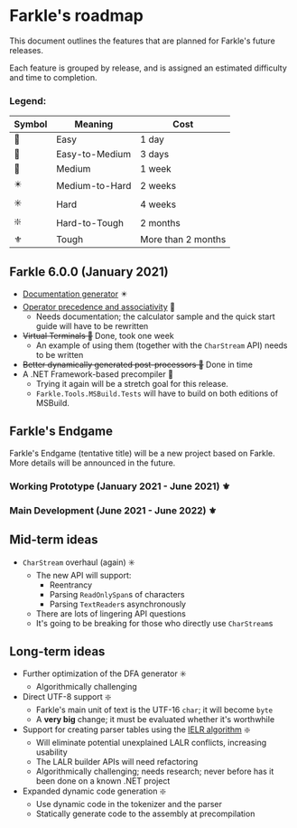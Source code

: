 # Farkle's roadmap

This document outlines the features that are planned for Farkle's future releases.

Each feature is grouped by release, and is assigned an estimated difficulty and time to completion.

### Legend:

|Symbol|Meaning|Cost|
|------|-------|----|
|🔰|Easy|1 day|
|🔺|Easy-to-Medium|3 days|
|💠|Medium|1 week|
|✴️|Medium-to-Hard|2 weeks|
|✳️|Hard|4 weeks|
|❇️|Hard-to-Tough|2 months|
|⚜️|Tough|More than 2 months|

## Farkle 6.0.0 (January 2021)

* [Documentation generator](https://github.com/teo-tsirpanis/Farkle/issues/12) ✴️
* [Operator precedence and associativity](https://github.com/teo-tsirpanis/Farkle/issues/10) 💠
    * Needs documentation; the calculator sample and the quick start guide will have to be rewritten
* ~~Virtual Terminals 🔺~~ Done, took one week
    * An example of using them (together with the `CharStream` API) needs to be written
* ~~Better dynamically generated post-processors 🔺~~ Done in time
* A .NET Framework-based precompiler 💠
    * Trying it again will be a stretch goal for this release.
    * `Farkle.Tools.MSBuild.Tests` will have to build on both editions of MSBuild.

## Farkle's Endgame

Farkle's Endgame (tentative title) will be a new project based on Farkle. More details will be announced in the future.

### Working Prototype (January 2021 - June 2021) ⚜️

### Main Development (June 2021 - June 2022) ⚜️

## Mid-term ideas

* `CharStream` overhaul (again) ✳️
    * The new API will support:
        * Reentrancy
        * Parsing `ReadOnlySpan`s of characters
        * Parsing `TextReader`s asynchronously
    * There are lots of lingering API questions
    * It's going to be breaking for those who directly use `CharStream`s

## Long-term ideas

* Further optimization of the DFA generator ✳️
    * Algorithmically challenging
* Direct UTF-8 support ❇️
    * Farkle's main unit of text is the UTF-16 `char`; it will become `byte`
    * A __very big__ change; it must be evaluated whether it's worthwhile
* Support for creating parser tables using the [IELR algorithm](https://www.sciencedirect.com/science/article/pii/S0167642309001191) ❇️
    * Will eliminate potential unexplained LALR conflicts, increasing usability
    * The LALR builder APIs will need refactoring
    * Algorithmically challenging; needs research; never before has it been done on a known .NET project
* Expanded dynamic code generation ❇️
    * Use dynamic code in the tokenizer and the parser
    * Statically generate code to the assembly at precompilation

